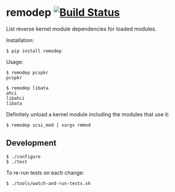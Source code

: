 # remodep [![Build Status](https://travis-ci.org/thusoy/remodep.svg?branch=master)](https://travis-ci.org/thusoy/remodep)

List reverse kernel module dependencies for loaded modules.

Installation:

    $ pip install remodep

Usage:

    $ remodep pcspkr
    pcspkr

    $ remodep libata
    ahci
    libahci
    libata

Definitely unload a kernel module including the modules that use it:

    $ remodep scsi_mod | xargs rmmod


## Development

    $ ./configure
    $ ./test

To re-run tests on each change:

    $ ./tools/watch-and-run-tests.sh
